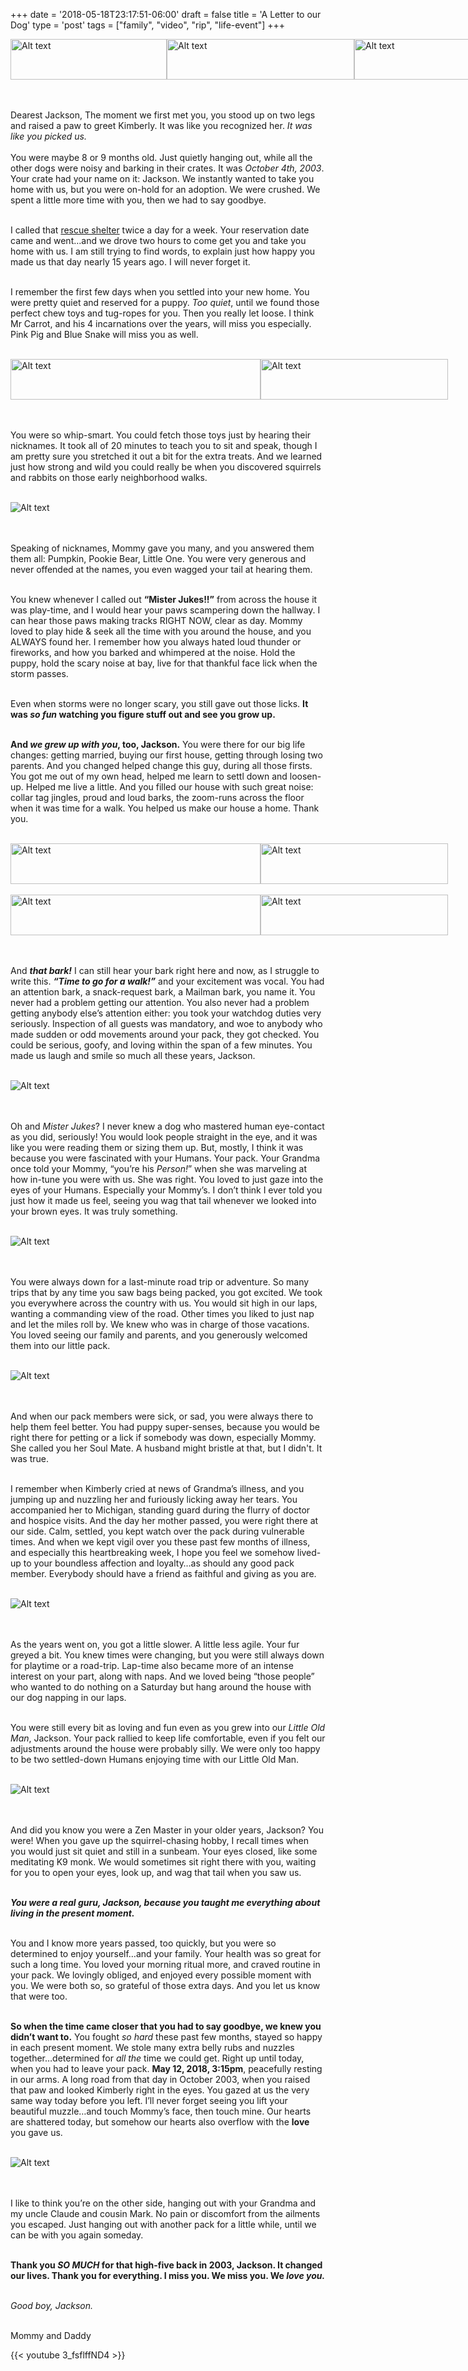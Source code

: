 +++
date = '2018-05-18T23:17:51-06:00'
draft = false
title = 'A Letter to our Dog'
type = 'post'
tags = ["family", "video", "rip", "life-event"]
+++

<style>
  .image-row {
    display: flex;
  }
</style>

<div class="image-row">
  <img src="https://julianwest.me/Blog/posts/2018/A-Letter-To-Our-Dog/jackson-meeting-1.jpeg" alt="Alt text" width="250" height="65">
  <img src="https://julianwest.me/Blog/posts/2018/A-Letter-To-Our-Dog/jackson-meeting-2.jpeg" alt="Alt text" width="300" height="65">
  <img src="https://julianwest.me/Blog/posts/2018/A-Letter-To-Our-Dog/jackson-meeting-3.jpeg" alt="Alt text" width="250" height="65">
</div><br /> <br />

Dearest Jackson,
The moment we first met you, you stood up on two legs and raised a paw to greet Kimberly. It was like you recognized her. <i>It was like you picked us.</i><br /><br />
You were maybe 8 or 9 months old. Just quietly hanging out, while all the other dogs were noisy and barking in their crates. It was *October 4th, 2003*. Your crate had your name on it: Jackson. We instantly wanted to take you home with us, but you were on-hold for an adoption. We were crushed. We spent a little more time with you, then we had to say goodbye.<br /><br />

I called that <a href="https://fuzzyfriendsrescue.com">rescue shelter</a> twice a day for a week. Your reservation date came and went…and we drove two hours to come get you and take you home with us. I am still trying to find words, to explain just how happy you made us that day nearly 15 years ago. I will never forget it.<br /><br />

I remember the first few days when you settled into your new home. You were pretty quiet and reserved for a puppy. <i>Too quiet</i>, until we found those perfect chew toys and tug-ropes for you. Then you really let loose. I think Mr Carrot, and his 4 incarnations over the years, will miss you especially. Pink Pig and Blue Snake will miss you as well.<br /><br />

<div class="image-row">
  <img src="https://julianwest.me/Blog/posts/2018/A-Letter-To-Our-Dog/jackson-toy.jpeg" alt="Alt text" width="400" height="65">
  <img src="https://julianwest.me/Blog/posts/2018/A-Letter-To-Our-Dog/jackson_winter1.jpeg" alt="Alt text" width="300" height="65">
</div><br /> <br />

You were so whip-smart. You could fetch those toys just by hearing their nicknames. It took all of 20 minutes to teach you to sit and speak, though I am pretty sure you stretched it out a bit for the extra treats. And we learned just how strong and wild you could really be when you discovered squirrels and rabbits on those early neighborhood walks.<br /><br />

<div class="image-row">
  <img src="https://julianwest.me/Blog/posts/2018/A-Letter-To-Our-Dog/jackson-gazing.jpeg" alt="Alt text">
</div><br /> <br />

Speaking of nicknames, Mommy gave you many, and you answered them them all: Pumpkin, Pookie Bear, Little One. You were very generous and never offended at the names, you even wagged your tail at hearing them.<br /><br />

You knew whenever I called out <b>“Mister Jukes!!”</b> from across the house it was play-time, and I would hear your paws scampering down the hallway. I can hear those paws making tracks RIGHT NOW, clear as day. Mommy loved to play hide & seek all the time with you around the house, and you ALWAYS found her. I remember how you always hated loud thunder or fireworks, and how you barked and whimpered at the noise. Hold the puppy, hold the scary noise at bay, live for that thankful face lick when the storm passes.<br /><br />

Even when storms were no longer scary, you still gave out those licks. <b>It was <i>so fun</i> watching you figure stuff out and see you grow up.</b><br /><br />

<b>And <i>we grew up with you</i>, too, Jackson.</b> You were there for our big life changes: getting married, buying our first house, getting through losing two parents. And you changed helped change this guy, during all those firsts. You got me out of my own head, helped me learn to settl down and loosen-up.  Helped me live a little. And you filled our house with such great noise: collar tag jingles, proud and loud barks, the zoom-runs across the floor when it was time for a walk. You helped us make our house a home. Thank you.<br /><br />


<div class="image-row">
  <img src="https://julianwest.me/Blog/posts/2018/A-Letter-To-Our-Dog/jackson-young.jpeg" alt="Alt text" width="400" height="65">
  <img src="https://julianwest.me/Blog/posts/2018/A-Letter-To-Our-Dog/jackson-coat.jpeg" alt="Alt text" width="300" height="65">
</div><br />

<div class="image-row">
  <img src="https://julianwest.me/Blog/posts/2018/A-Letter-To-Our-Dog/jackson-gazing2.jpeg" alt="Alt text" width="400" height="65">
  <img src="https://julianwest.me/Blog/posts/2018/A-Let[ter-To-Our-Dog/jackson-sun.jpeg" alt="Alt text" width="300" height="65">
</div><br /> <br />

And <i><b>that bark!</i></b> I can still hear your bark right here and now, as I struggle to write this. <b><i>“Time to go for a walk!”</b></i> and your excitement was vocal. You had an attention bark, a snack-request bark, a Mailman bark, you name it. You never had a problem getting our attention. You also never had a problem getting anybody else’s attention either: you took your watchdog duties very seriously. Inspection of all guests was mandatory, and woe to anybody who made sudden or odd movements around your pack, they got checked. You could be serious, goofy, and loving within the span of a few minutes. You made us laugh and smile so much all these years, Jackson.<br /> <br />

<div class="image-row">
  <img src="https://julianwest.me/Blog/posts/2018/A-Letter-To-Our-Dog/jackson_blanket.jpeg" alt="Alt text">
</div><br /> <br />

Oh and <i>Mister Jukes</i>? I never knew a dog who mastered human eye-contact as you did, seriously! You would look people straight in the eye, and it was like you were reading them or sizing them up. But, mostly, I think it was because you were fascinated with your Humans. Your pack. Your Grandma once told your Mommy, “you’re his <i>Person!</i>” when she was marveling at how in-tune you were with us. She was right. You loved to just gaze into the eyes of your Humans. Especially your Mommy’s. I don’t think I ever told you just how it made us feel, seeing you wag that tail whenever we looked into your brown eyes. It was truly something.<br /> <br />


<div class="image-row">
  <img src="https://julianwest.me/Blog/posts/2018/A-Letter-To-Our-Dog/jackson-looking-up.jpeg" alt="Alt text">
</div><br /> <br />

You were always down for a last-minute road trip or adventure. So many trips that by any time you saw bags being packed, you got excited. We took you everywhere across the country with us. You would sit high in our laps, wanting a commanding view of the road. Other times you liked to just nap and let the miles roll by. We knew who was in charge of those vacations. You loved seeing our family and parents, and you generously welcomed them into our little pack.<br /> <br />

<div class="image-row">
  <img src="https://julianwest.me/Blog/posts/2018/A-Letter-To-Our-Dog/jackson_sleeping.jpeg" alt="Alt text">
</div><br /> <br />

And when our pack members were sick, or sad, you were always there to help them feel better. You had puppy super-senses, because you would be right there for petting or a lick if somebody was down, especially Mommy. She called you her Soul Mate. A husband might bristle at that, but I didn't. It was true.<br /> <br />

I remember when Kimberly cried at news of Grandma’s illness, and you jumping up and nuzzling her and furiously licking away her tears. You accompanied her to Michigan, standing guard during the flurry of doctor and hospice visits. And the day her mother passed, you were right there at our side. Calm, settled, you kept watch over the pack during vulnerable times. And when we kept vigil over you these past few months of illness, and especially this heartbreaking week, I hope you feel we somehow lived-up to your boundless affection and loyalty…as should any good pack member. Everybody should have a friend as faithful and giving as you are.<br /> <br />

<div class="image-row">
  <img src="https://julianwest.me/Blog/posts/2018/A-Letter-To-Our-Dog/jackson-older.jpeg" alt="Alt text">
</div><br /> <br />

As the years went on, you got a little slower. A little less agile. Your fur greyed a bit. You knew times were changing, but you were still always down for playtime or a road-trip. Lap-time also became more of an intense interest on your part, along with naps. And we loved being “those people” who wanted to do nothing on a Saturday but hang around the house with our dog napping in our laps.<br /> <br />

You were still every bit as loving and fun even as you grew into our <i>Little Old Man</i>, Jackson. Your pack rallied to keep life comfortable, even if you felt our adjustments around the house were probably silly. We were only too happy to be two settled-down Humans enjoying time with our Little Old Man.<br /> <br />

<div class="image-row">
  <img src="https://julianwest.me/Blog/posts/2018/A-Letter-To-Our-Dog/jackson-older2.jpeg" alt="Alt text">
</div><br /> <br />

And did you know you were a Zen Master in your older years, Jackson? You were! When you gave up the squirrel-chasing hobby, I recall times when you would just sit quiet and still in a sunbeam. Your eyes closed, like some meditating K9 monk. We would sometimes sit right there with you, waiting for you to open your eyes, look up, and wag that tail when you saw us.<br /> <br />

<b><i>You were a real guru, Jackson, because you taught me everything about living in the present moment.</b></i><br /> <br />

You and I know more years passed, too quickly, but you were so determined to enjoy yourself…and your family. Your health was so great for such a long time. You loved your morning ritual more, and craved routine in your pack. We lovingly obliged, and enjoyed every possible moment with you. We were both so, so grateful of those extra days. And you let us know that were too.<br /> <br />

<b>So when the time came closer that you had to say goodbye, we knew you didn’t want to.</b> You fought <i>so hard</i> these past few months, stayed so happy in each present moment. We stole many extra belly rubs and nuzzles together…determined for <i>all the</i> time we could get. Right up until today, when you had to leave your pack. <b>May 12, 2018, 3:15pm</b>, peacefully resting in our arms. A long road from that day in October 2003, when you raised that paw and looked Kimberly right in the eyes. You gazed at us the very same way today before you left. I’ll never forget seeing you lift your beautiful muzzle…and touch Mommy’s face, then touch mine. Our hearts are shattered today, but somehow our hearts also overflow with the <b>love</b> you gave us.<br /> <br />

<div class="image-row">
  <img src="https://julianwest.me/Blog/posts/2018/A-Letter-To-Our-Dog/Last_Moments_With_Jackson.jpeg" alt="Alt text">
</div><br /> <br />

I like to think you’re on the other side, hanging out with your Grandma and my uncle Claude and cousin Mark. No pain or discomfort from the ailments you escaped. Just hanging out with another pack for a little while, until we can be with you again someday.<br /> <br />

<b>Thank you <i>SO MUCH</i> for that high-five back in 2003, Jackson. It changed our lives. Thank you for everything. I miss you. We miss you. We <i>love you.</i></b><br /> <br />

<i>Good boy, Jackson.</i><br /> <br />

Mommy and Daddy

<div class="video">
{{< youtube 3_fsflffND4 >}}
</div>